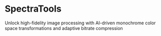 # SpectraTools
Unlock high-fidelity image processing with AI-driven monochrome color space transformations and adaptive bitrate compression
